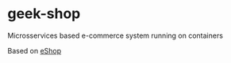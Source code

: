 # geek-shop
Microsservices based e-commerce system running on containers


Based on [eShop](https://github.com/dotnet/eShop)
